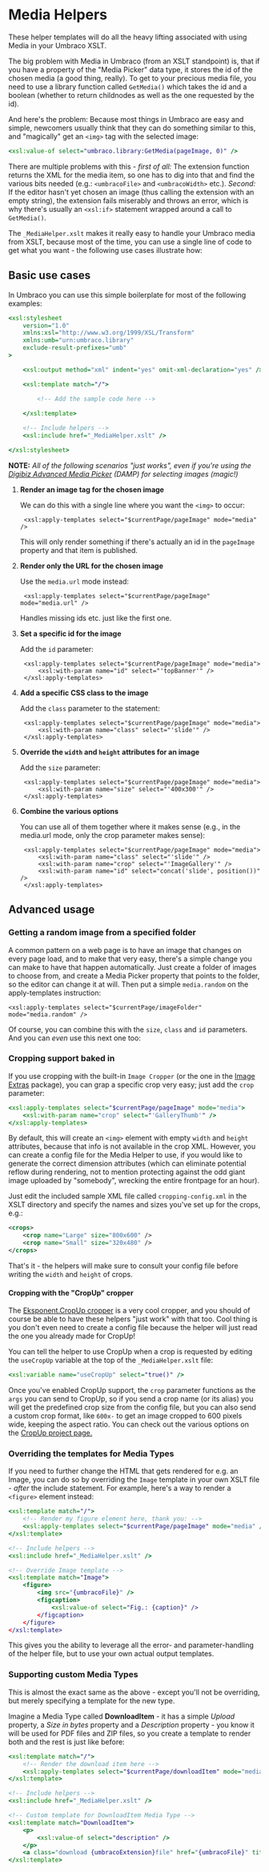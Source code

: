 # Media Helpers

These helper templates will do all the heavy lifting associated with using Media in your Umbraco XSLT.

The big problem with Media in Umbraco (from an XSLT standpoint) is, that if you have a property of the "Media Picker" data type,
it stores the id of the chosen media (a good thing, really). To get to your precious media file, you need to use a library function
called `GetMedia()` which takes the id and a boolean (whether to return childnodes as well as the one requested by the id).

And here's the problem: Because most things in Umbraco are easy and simple, newcomers usually think that they can do something 
similar to this, and "magically" get an `<img>` tag with the selected image:

```xslt
<xsl:value-of select="umbraco.library:GetMedia(pageImage, 0)" />
```

There are multiple problems with this - *first of all:* The extension function returns the XML for the media item, so one has to dig
into that and find the various bits needed (e.g.: `<umbracoFile>` and `<umbracoWidth>` etc.). *Second:* If the editor hasn't yet chosen
an image (thus calling the extension with an empty string), the extension fails miserably and throws an error, which is why there's usually an 
`<xsl:if>` statement wrapped around a call to `GetMedia()`.

The `_MediaHelper.xslt` makes it really easy to handle your Umbraco media from XSLT, because most of the time, you can use a single
line of code to get what you want - the following use cases illustrate how:


## Basic use cases

In Umbraco you can use this simple boilerplate for most of the following examples:

```xslt
<xsl:stylesheet
	version="1.0"
	xmlns:xsl="http://www.w3.org/1999/XSL/Transform"
	xmlns:umb="urn:umbraco.library"
	exclude-result-prefixes="umb"
>

	<xsl:output method="xml" indent="yes" omit-xml-declaration="yes" />

	<xsl:template match="/">

		<!-- Add the sample code here -->

	</xsl:template>
	
	<!-- Include helpers -->
	<xsl:include href="_MediaHelper.xslt" />

</xsl:stylesheet>
```

**NOTE:** *All of the following scenarios "just works", even if you're using the [Digibiz Advanced Media Picker][DAMP] (DAMP) for selecting images (magic!)*


1. **Render an image tag for the chosen image**

	We can do this with a single line where you want the `<img>` to occur:

		<xsl:apply-templates select="$currentPage/pageImage" mode="media" />
	
	This will only render something if there's actually an id in the `pageImage` property
	and that item is published.

1. **Render only the URL for the chosen image**

	Use the `media.url` mode instead:

		<xsl:apply-templates select="$currentPage/pageImage" mode="media.url" />
		
	Handles missing ids etc. just like the first one. 

1. **Set a specific id for the image**

	Add the `id` parameter:

		<xsl:apply-templates select="$currentPage/pageImage" mode="media">
			<xsl:with-param name="id" select="'topBanner'" />
		</xsl:apply-templates>
	
1. **Add a specific CSS class to the image**

	Add the `class` parameter to the statement:

		<xsl:apply-templates select="$currentPage/pageImage" mode="media">
			<xsl:with-param name="class" select="'slide'" />
		</xsl:apply-templates>

1. **Override the `width` and `height` attributes for an image**

	Add the `size` parameter:
	
		<xsl:apply-templates select="$currentPage/pageImage" mode="media">
			<xsl:with-param name="size" select="'400x300'" />
		</xsl:apply-templates>

1. **Combine the various options**

	You can use all of them together where it makes sense (e.g., in the media.url mode,
	only the crop parameter makes sense):
	
		<xsl:apply-templates select="$currentPage/pageImage" mode="media">
			<xsl:with-param name="class" select="'slide'" />
			<xsl:with-param name="crop" select="'ImageGallery'" />
			<xsl:with-param name="id" select="concat('slide', position())" />
		</xsl:apply-templates>

## Advanced usage

### Getting a random image from a specified folder

A common pattern on a web page is to have an image that changes on every page load, and to make that very easy,
there's a simple change you can make to have that happen automatically. Just create a folder of images to choose
from, and create a Media Picker property that points to the folder, so the editor can change it at will. Then put
a simple `media.random` on the apply-templates instruction:

	<xsl:apply-templates select="$currentPage/imageFolder" mode="media.random" />
	
Of course, you can combine this with the `size`, `class` and `id` parameters. And you can *even* use this next one too: 

### Cropping support baked in

If you use cropping with the built-in `Image Cropper` (or the one in the [Image Extras][EXTRAS] package), you can grap a specific crop very easy;
just add the `crop` parameter:

```xslt
<xsl:apply-templates select="$currentPage/pageImage" mode="media">
	<xsl:with-param name="crop" select="'GalleryThumb'" />
</xsl:apply-templates>
```

By default, this will create an `<img>` element with empty `width` and `height` attributes, because that info is not available in the crop XML.
However, you can create a config file for the Media Helper to use, if you would like to generate the correct dimension attributes (which can
eliminate potential reflow during rendering, not to mention protecting against the odd giant image uploaded by "somebody", wrecking the entire frontpage for an hour).

Just edit the included sample XML file called `cropping-config.xml` in the XSLT directory and specify the names and sizes you've set up for the crops, e.g.:

```xml
<crops>
	<crop name="Large" size="800x600" />
	<crop name="Small" size="320x480" />
</crops>
```

That's it - the helpers will make sure to consult your config file before writing the `width` and `height` of crops. 

#### Cropping with the "CropUp" cropper

The [Eksponent.CropUp cropper][CROPUP] is a very cool cropper, and you should of course be able to have these helpers "just work" with that too. Cool thing is you don't even need to create a config file because the helper will just read the one you already made for CropUp!

You can tell the helper to use CropUp when a crop is requested by editing the `useCropUp` variable at the top of the `_MediaHelper.xslt` file:

```xslt
<xsl:variable name="useCropUp" select="true()" />
```

Once you've enabled CropUp support, the `crop` parameter functions as the `args` you can send to CropUp, so if you send a crop name (or its alias) you will get the predefined crop size from the config file, but you can also send a custom crop format, like `600x-` to get an image cropped to 600 pixels wide, keeping the aspect ratio. You can check out the various options on the [CropUp project page.][CROPUP]


### Overriding the templates for Media Types

If you need to further change the HTML that gets rendered for e.g. an Image, you can do so by overriding the `Image` template in your own XSLT
file - *after* the include statement. For example, here's a way to render a `<figure>` element instead:

```xslt
<xsl:template match="/">
	<!-- Render my figure element here, thank you: -->
	<xsl:apply-templates select="$currentPage/pageImage" mode="media" />
</xsl:template>

<!-- Include helpers -->
<xsl:include href="_MediaHelper.xslt" />

<!-- Override Image template -->
<xsl:template match="Image">
	<figure>
		<img src="{umbracoFile}" />
		<figcaption>
			<xsl:value-of select="Fig.: {caption}" />
		</figcaption>
	</figure>
</xsl:template>
```
This gives you the ability to leverage all the error- and parameter-handling of the helper file, but to use your own actual output templates.

### Supporting custom Media Types 

This is almost the exact same as the above - except you'll not be overriding, but merely specifying a template for the new type.

Imagine a Media Type called **DownloadItem** - it has a simple *Upload* property, a *Size in bytes* property and a *Description* property - you know
it will be used for PDF files and ZIP files, so you create a template to render both and the rest is just like before:

```xslt
<xsl:template match="/">
	<!-- Render the download item here -->
	<xsl:apply-templates select="$currentPage/downloadItem" mode="media" />
</xsl:template>

<!-- Include helpers -->
<xsl:include href="_MediaHelper.xslt" />

<!-- Custom template for DownloadItem Media Type -->
<xsl:template match="DownloadItem">
	<p>
		<xsl:value-of select="description" />
	</p>
	<a class="download {umbracoExtension}file" href="{umbracoFile}" title="Download {@nodeName} ({umbracoBytes} bytes)">Download</a>
</xsl:template>
```



[DAMP]: http://our.umbraco.org/projects/backoffice-extensions/digibiz-advanced-media-picker	
[EXTRAS]: http://our.umbraco.org/projects/backoffice-extensions/images-extras
[CROPUP]: http://our.umbraco.org/projects/website-utilities/eksponent-cropup

